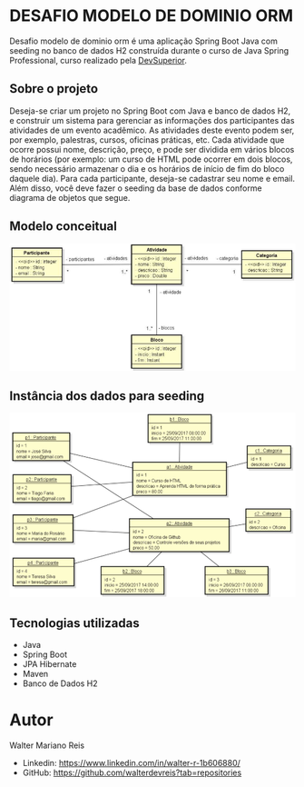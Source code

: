 # DESAFIO MODELO DE DOMINIO ORM

Desafio modelo de dominio orm é uma aplicação Spring Boot Java com seeding no banco de dados H2 construída durante o curso de Java Spring Professional, curso realizado pela [DevSuperior](https://devsuperior.club/login "Site da DevSuperior").

## Sobre o projeto

Deseja-se criar um projeto no Spring Boot com Java e banco de dados H2, e construir um sistema para gerenciar as informações dos participantes das atividades de um 
evento acadêmico. As atividades deste evento podem ser, por exemplo, palestras, cursos, oficinas 
práticas, etc. Cada atividade que ocorre possui nome, descrição, preço, e pode ser dividida em vários 
blocos de horários (por exemplo: um curso de HTML pode ocorrer em dois blocos, sendo necessário 
armazenar o dia e os horários de início de fim do bloco daquele dia). Para cada participante, deseja-se 
cadastrar seu nome e email. Além disso, você deve fazer o seeding da base de dados 
conforme diagrama de objetos que segue.

## Modelo conceitual
![Modelo Conceitual](https://github.com/walterdevreis/modelo-de-dominio-orm/blob/main/img/modelo-uml-classes.png)

## Instância dos dados para seeding
![Modelo Conceitual](https://github.com/walterdevreis/modelo-de-dominio-orm/blob/main/img/modelo-uml-objetos.png)

## Tecnologias utilizadas
- Java
- Spring Boot
- JPA Hibernate
- Maven
- Banco de Dados H2

# Autor
Walter Mariano Reis

- Linkedin: https://www.linkedin.com/in/walter-r-1b606880/
- GitHub: https://github.com/walterdevreis?tab=repositories

